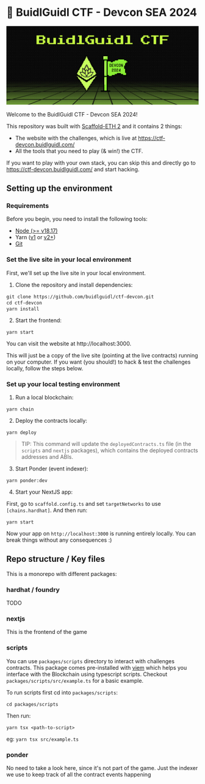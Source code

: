 # 🚩 BuidlGuidl CTF - Devcon SEA 2024

![BuidlGuidl CTF - Devcon](./packages/nextjs/public/readme-image.jpg?raw=true)

Welcome to the BuidlGuidl CTF - Devcon SEA 2024!

This repository was built with [Scaffold-ETH 2](https://github.com/scaffold-eth/scaffold-eth-2) and it contains 2 things:

- The website with the challenges, which is live at https://ctf-devcon.buidlguidl.com/
- All the tools that you need to play (& win!) the CTF.

If you want to play with your own stack, you can skip this and directly go to https://ctf-devcon.buidlguidl.com/ and start hacking.

## Setting up the environment

### Requirements

Before you begin, you need to install the following tools:

- [Node (>= v18.17)](https://nodejs.org/en/download/)
- Yarn ([v1](https://classic.yarnpkg.com/en/docs/install/) or [v2+](https://yarnpkg.com/getting-started/install))
- [Git](https://git-scm.com/downloads)

### Set the live site in your local environment

First, we'll set up the live site in your local environment.

1. Clone the repository and install dependencies:

```
git clone https://github.com/buidlguidl/ctf-devcon.git
cd ctf-devcon
yarn install
```

2. Start the frontend:

```
yarn start
```

You can visit the website at http://localhost:3000.

This will just be a copy of the live site (pointing at the live contracts) running on your computer. If you want (you should!) to hack & test the challenges locally, follow the steps below.

### Set up your local testing environment

1. Run a local blockchain:

```
yarn chain
```

2. Deploy the contracts locally:

```
yarn deploy
```

> TIP: This command will update the `deployedContracts.ts` file (in the `scripts` and `nextjs` packages), which contains the deployed contracts addresses and ABIs.

3. Start Ponder (event indexer):

```
yarn ponder:dev
```

4. Start your NextJS app:

First, go to `scaffold.config.ts` and set `targetNetworks` to use `[chains.hardhat]`. And then run:

```
yarn start
```

Now your app on `http://localhost:3000` is running entirely locally. You can break things without any consequences :)

## Repo structure / Key files

This is a monorepo with different packages:

### hardhat / foundry

TODO

### nextjs

This is the frontend of the game

### scripts

You can use `packages/scripts` directory to interact with challenges contracts. This package comes pre-installed with [viem](https://viem.sh/) which helps you interface with the Blockchain using typescript scripts. Checkout `packages/scripts/src/example.ts` for a basic example.

To run scripts first cd into `packages/scripts`:

```shell
cd packages/scripts
```

Then run:

```shell
yarn tsx <path-to-script>
```

eg: `yarn tsx src/example.ts`

### ponder

No need to take a look here, since it's not part of the game. Just the indexer we use to keep track of all the contract events happening
